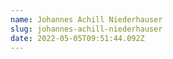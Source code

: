 ```yaml
---
name: Johannes Achill Niederhauser
slug: johannes-achill-niederhauser
date: 2022-05-05T09:51:44.092Z
---
```



